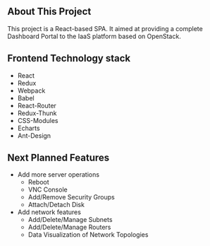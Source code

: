 ## About This Project
This project is a React-based SPA. It aimed at providing a complete Dashboard Portal to the IaaS platform based on OpenStack.

## Frontend Technology stack
- React
- Redux
- Webpack
- Babel
- React-Router
- Redux-Thunk
- CSS-Modules
- Echarts
- Ant-Design

## Next Planned Features
- Add more server operations
    - Reboot
    - VNC Console
    - Add/Remove Security Groups
    - Attach/Detach Disk
- Add network features
    - Add/Delete/Manage Subnets
    - Add/Delete/Manage Routers
    - Data Visualization of Network Topologies
